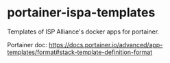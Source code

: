 # portainer-ispa-templates

Templates of ISP Alliance's docker apps for portainer.

Portainer doc: https://docs.portainer.io/advanced/app-templates/format#stack-template-definition-format
